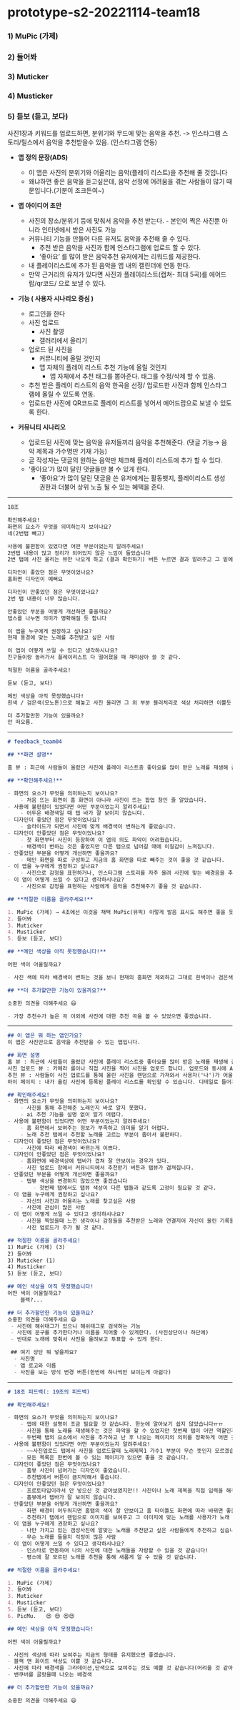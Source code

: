 # prototype-s2-20221114-team18

### 1) MuPic (가제)

### 2) 들어봐

### 3) Muticker

### 4) Musticker

### 5) 듣보 (듣고, 보다)

사진1장과 키워드를 업로드하면, 분위기와 무드에 맞는 음악을 추천.
-> 인스타그램 스토리/릴스에서 음악을 추천받을수 있음.  (인스타그램 연동)

- ****앱 정의 문장(ADS)****
    - 이 앱은 사진의 분위기와 어울리는 음악(플레이 리스트)을 추천해 줄 것입니다
    - 왜냐하면 좋은 음악을 듣고싶은데, 음악 선정에 어려움을 겪는 사람들이 많기 때문입니다.(기분이 조크든여~)
    
- **앱 아이디어 초안**
    - 사진의 장소/분위기 등에 맞춰서 음악을 추천 받는다. - 본인이 찍은 사진뿐 아니라 인터넷에서 받은 사진도 가능
    - 커뮤니티 기능을 만들어 다른 유저도 음악을 추천해 줄 수 있다.
        - 추천 받은 음악을 사진과 함께 인스타그램에 업로드 할 수 있다.
        - ‘좋아요’ 를 많이 받은 음악추천 유저에게는 리워드를 제공한다.
    - 내 플레이리스트에 추가 된 음악을 앱 내의 캘린더에 연동 한다.
    - 만약 근거리의 유저가 있다면 사진과 플레이리스트(캡쳐- 최대 5곡)를 에어드랍/qr코드/  으로 보낼 수 있다.
    
- **기능 ( 사용자 시나리오 중심 )**
    - 로그인을 한다
    - 사진 업로드
        - 사진 촬영
        - 갤러리에서 올리기
    - 업로드 된 사진을
        - 커뮤니티에 올릴 것인지
        - 앱 자체의 플레이 리스트 추천 기능에 올릴 것인지
            - 앱 자체에서 추천 태그를 뽑아준다. 태그를 수정/삭제 할 수 있음.
    - 추천 받은 플레이 리스트의 음악 한곡을 선정/ 업로드한 사진과 함께 인스타그램에 올릴 수 있도록 연동.
    - 업로드한 사진에 QR코드로 플레이 리스트를 넣어서 에어드랍으로 보낼 수 있도록 한다.

- **커뮤니티 시나리오**
    - 업로드된 사진에 맞는 음악을 유저들끼리 음악을 추천해준다. (댓글 기능→ 음악 제목과 가수명만 기재 가능)
    - 글 작성자는 댓글의 원하는 음악만 체크해 플레이 리스트에 추가 할 수 있다.
    - ‘좋아요’가 많이 달린 댓글들만 볼 수 있게 한다.
        - ‘좋아요’가 많이 달린 댓글을 쓴 유저에게는 활동뱃지, 플레이리스트 생성 권한과 더불어 상위 노출 될 수 있는 혜택을 준다.

---

```markdown
18조

확인해주세요!
화면의 요소가 무엇을 의미하는지 보이나요?
네(2번탭 빼고)

사용에 불편함이 있었다면 어떤 부분이었는지 알려주세요!
2번탭 내용이 많고 정리가 되어있지 않은 느낌이 들었습니다
2번 탭에 사진 올리는 뷰만 나오게 하고 (결과 확인하기) 버튼 누르면 결과 알려주고 그 밑에 커뮤니티에서 추천받기를 넣는게 좋을 것 같습니다.

디자인이 좋았던 점은 무엇이었나요?
홈화면 디자인이 예뻐요 

디자인이 안좋았던 점은 무엇이었나요?
2번 탭 내용이 너무 많습니다.

안좋았던 부분을 어떻게 개선하면 좋을까요?
뎁스를 나누면 의미가 명확해질 듯 합니다

이 앱을 누구에게 권장하고 싶나요?
현재 풍경에 맞는 노래를 추천받고 싶은 사람

이 앱이 어떻게 쓰일 수 있다고 생각하시나요?
친구들이랑 놀러가서 플레이리스트 다 떨어졌을 때 재미삼아 쓸 것 같다.

적절한 이름을 골라주세요!

듣보 (듣고, 보다)

메인 색상을 아직 못정했습니다!
흰색 / 검은색(모노톤)으로 해놓고 사진 올리면 그 외 부분 블러처리로 색상 처리하면 이쁠듯

더 추가할만한 기능이 있을까요?
안 떠오름.
```

---

```markdown
# feedback_team04

## **화면 설명**

홈 뷰 : 최근에 사람들이 올렸던 사진에 플레이 리스트중 좋아요를 많이 받은 노래를 재생해 줍니다.(현재 음악은 미구현 입니다)사진 업로드 뷰 : 카메라 롤이나 직접 사진을 찍어 사진을 업로드 합니다. 업로드와 동시에 AI(미구현)이 사진의 태그와 추천곡을 미리 올려줍니다.추천 뷰 : 사람들이 사진 업로드를 통해 올린 사진을 랜덤으로 가져와서 사용자('나')가 어울릴 것 같아 보이는 음악을 추가합니다.마이 페이지 : 내가 올린 사진에 등록된 플레이 리스트를 확인할 수 있습니다. 디테일로 들어가면 그 사진에 플레이 리스트를 더해 인스타그램 스토리로 바로 이동하거나 air drop으로 사람들에게 공유할 수 있게 됩니다.

## **확인해주세요!**

- 화면의 요소가 무엇을 의미하는지 보이나요?
    - 처음 뜨는 화면이 홈 화면이 아니라 사진이 뜨는 팝업 창인 줄 알았습니다.
- 사용에 불편함이 있었다면 어떤 부분이었는지 알려주세요!
    - 어두운 배경색일 때 탭 바가 잘 보이지 않습니다.
- 디자인이 좋았던 점은 무엇이었나요?
    - 슬라이드가 되면서 사진에 맞게 배경색이 변하는게 좋았습니다.
- 디자인이 안좋았던 점은 무엇이었나요?
    - 첫 화면부터 사진이 등장하여 이 앱의 의도 파악이 어려웠습니다.
    - 배경색이 변하는 것은 좋았지만 다른 탭으로 넘어갈 때에 이질감이 느껴집니다.
- 안좋았던 부분을 어떻게 개선하면 좋을까요?
    - 메인 화면을 따로 구성하고 지금의 홈 화면을 따로 빼주는 것이 좋을 것 같습니다.
- 이 앱을 누구에게 권장하고 싶나요?
    - 사진으로 감정을 표현하거나, 인스타그램 스토리를 자주 올려 사진에 맞는 배경음을 추천 받고 싶은 사람
- 이 앱이 어떻게 쓰일 수 있다고 생각하시나요?
    - 사진으로 감정을 표현하는 사람에게 음악을 추천해주기 좋을 것 같습니다.

## **적절한 이름을 골라주세요!**

1. MuPic (가제) → 4조에선 이것을 채택 MuPic(뮤픽) 이렇게 발음 표시도 해주면 좋을 듯
2. 들어봐
3. Muticker
4. Musticker
5. 듣보 (듣고, 보다)

## **메인 색상을 아직 못정했습니다!**

어떤 색이 어울릴까요?

- 사진 색에 따라 배경색이 변하는 것을 보니 현재의 홈화면 제외하고 그대로 흰색이나 검은색으로 가도 괜찮을 것 같습니다.

## **더 추가할만한 기능이 있을까요?**

소중한 의견을 더해주세요 😃

- 가장 추천수가 높은 곡 이외에 사진에 대한 추천 곡을 볼 수 있었으면 좋겠습니다.
```

---

```markdown
## 이 앱은 뭐 하는 앱인가요?
이 앱은 사진만으로 음악을 추천받을 수 있는 앱입니다.

## 화면 설명
홈 뷰 : 최근에 사람들이 올렸던 사진에 플레이 리스트중 좋아요를 많이 받은 노래를 재생해 줍니다.(현재 음악은 미구현 입니다) <br>
사진 업로드 뷰 : 카메라 롤이나 직접 사진을 찍어 사진을 업로드 합니다. 업로드와 동시에 AI(미구현)이 사진의 태그와 추천곡을 미리 올려줍니다. <br>
추천 뷰 : 사람들이 사진 업로드를 통해 올린 사진을 랜덤으로 가져와서 사용자('나')가 어울릴 것 같아 보이는 음악을 추가합니다. <br>
마이 페이지 : 내가 올린 사진에 등록된 플레이 리스트를 확인할 수 있습니다. 디테일로 들어가면 그 사진에 플레이 리스트를 더해 인스타그램 스토리로 바로 이동하거나 air drop으로 사람들에게 공유할 수 있게 됩니다.

## 확인해주세요!
- 화면의 요소가 무엇을 의미하는지 보이나요?
    - 사진을 통해 추천해준 노래인지 바로 알지 못했다.
    - ai 추천 기능을 설명 없이 알기 어렵다.
- 사용에 불편함이 있었다면 어떤 부분이었는지 알려주세요!
    - 홈 화면에서 보여주는 정보가 부족하고 의미를 알기 어렵다.
    - 노래 추천 탭에서 추천할 노래를 고르는 부분이 좁아서 불편하다.
- 디자인이 좋았던 점은 무엇이었나요?
    - 사진에 따라 배경색이 바뀌는게 이쁘다.
- 디자인이 안좋았던 점은 무엇이었나요?
    - 홈화면에 배경색상에 탭바가 겹쳐 잘 안보이는 경우가 있다.
    - 사진 업로드 창에서 커뮤니티에서 추천받기 버튼과 탭뷰가 겹쳐집니다.
- 안좋았던 부분을 어떻게 개선하면 좋을까요?
    - 탭뷰 색상을 변경하지 않았으면 좋겠습니다
        - 첫번째 탭에서도 탭뷰 색상이 다른 탭들과 같도록 고정이 필요할 것 같다.
- 이 앱을 누구에게 권장하고 싶나요?
    - 자신의 사진과 어울리는 노래를 찾고싶은 사람
    - 사진에 관심이 많은 사람
- 이 앱이 어떻게 쓰일 수 있다고 생각하시나요?
    - 사진을 찍었을때 느낀 생각이나 감정들을 추천받은 노래와 연결지어 자신이 올린 기록들로 보관할 수 있을 것 같다.,,.?
    - 사진 업로드가 주가 될 것 같다.

## 적절한 이름을 골라주세요!
1) MuPic (가제) (3)
2) 들어봐
3) Muticker (1)
4) Musticker
5) 듣보 (듣고, 보다)

## 메인 색상을 아직 못정했습니다!
어떤 색이 어울릴까요?
    블랙?...

## 더 추가할만한 기능이 있을까요?
소중한 의견을 더해주세요 😃
 - 사진에 해쉬태그가 있으니 해쉬태그로 검색하는 기능
 - 사진에 문구를 추가한다거나 이름을 지어줄 수 있게한다. (사진상단이나 하단에)
 - 반대로 노래에 맞춰서 사진을 올려보고 투표할 수 있게 한다.

 ## 여기 상단 뭐 넣을까요?
  - 사진명
  - 앱 로고와 이름
  - 사진을 보는 방식 변경 버튼(한번에 하나씩만 보이는게 아쉽다)
```

---

```markdown
# 18조 피드백(: 19조의 피드백)

## 확인해주세요!

- 화면의 요소가 무엇을 의미하는지 보이나요?
    - 앱에 대한 설명이 조금 필요할 것 같습니다. 한눈에 알아보기 쉽지 않았습니다ㅠㅠ
    - 사진을 통해 노래를 재생해주는 것은 파악을 할 수 있었지만 첫번째 탭이 어떤 역할인지 적어주면 좋을 것 같습니다.
    - 두번째 탭의 요소에서 사진을 추가하고 난 후 나오는 페이지의 의미를 정확하게 어떤 것을 보여주는 페이지인지 잘 모르겠습니다. 자신의 사진을 올리면 아래 쪽의 추천리스트를 보여주시는 부분인 것 같은데 “사진에 대한 음악 추천리스트” 라는 작은 제목이 있으면 좋을 것 같습니다!
- 사용에 불편함이 있었다면 어떤 부분이었는지 알려주세요!
    - ~~사진업로드 탭에서 사진을 업로드할때 노래제목1 가수1 부분이 무슨 뜻인지 모르겠습니다.~~
    - 모든 목록은 한번에 볼 수 있는 페이지가 있으면 좋을 것 같습니다.
- 디자인이 좋았던 점은 무엇이었나요?
    - 홈뷰 사진이 넘어가는 디자인이 좋았습니다.
    - 추천탭에서 버튼이 큼지막해서 좋습니다.
- 디자인이 안좋았던 점은 무엇이었나요?
    - 프로토타입이라서 안 넣으신 것 같아보였지만!! 사진이나 노래 제목을 직접 입력을 해주셨다면 조금 더 빨리 앱을 파악할 수 있지않을까 생각했습니다ㅎ
    - 홈뷰에서 탭바가 잘 보이지 않습니다.
- 안좋았던 부분을 어떻게 개선하면 좋을까요?
    - 화면 배경이 어두워지면 홈탭의 색이 잘 안보이고 홈 타이틀도 화면에 따라 바뀌면 좋을 것 같습니다.
    - 추천하기 탭에서 랜덤으로 이미지를 보여주고 그 이미지에 맞는 노래를 사용자가 노래 추천하기 버튼을 사용해서 노래를 추천하는 것이라면 조금 불편할 것 같습니다. 원하는 게시물을 선택해서 들어가면 해당 게시물에 대한 세부페이지로 추천하기 탭의 내용을 넣어주면 좋을 것 같습니다.
- 이 앱을 누구에게 권장하고 싶나요?
    - 나만 가지고 있는 갬성사진에 알맞는 노래를 추천받고 싶은 사람들에게 추천하고 싶습니다.
    - 무슨 노래를 들을지 걱정이 많은 사람
- 이 앱이 어떻게 쓰일 수 있다고 생각하시나요?
    - 인스타로 연동하여 나의 사진에 대한 노래들을 자랑할 수 있을 것 같습니다!
    - 평소에 잘 모르던 노래를 추천을 통해 새롭게 알 수 있을 것 같습니다.

## 적절한 이름을 골라주세요!

1. MuPic (가제)  
2. 들어봐    
3. Muticker  
4. Musticker   
5. 듣보 (듣고, 보다)   
6. PicMu.   😍 😍 😍😍

## 메인 색상을 아직 못정했습니다!

어떤 색이 어울릴까요?

- 사진의 색상에 따라 보여주는 지금의 형태를 유지했으면 좋겠습니다.
- 블랙 앤 화이트 색상도 이쁠 것 같습니다.
- 사진에 따라 배경색을 그라데이션,단색으로 보여주는 것도 예쁠 것 같습니다(어려울 것 같아요ㅠ)
- 밴쿠버를 골랐을때 나오는 배경색

## 더 추가할만한 기능이 있을까요?

소중한 의견을 더해주세요 😃
```

